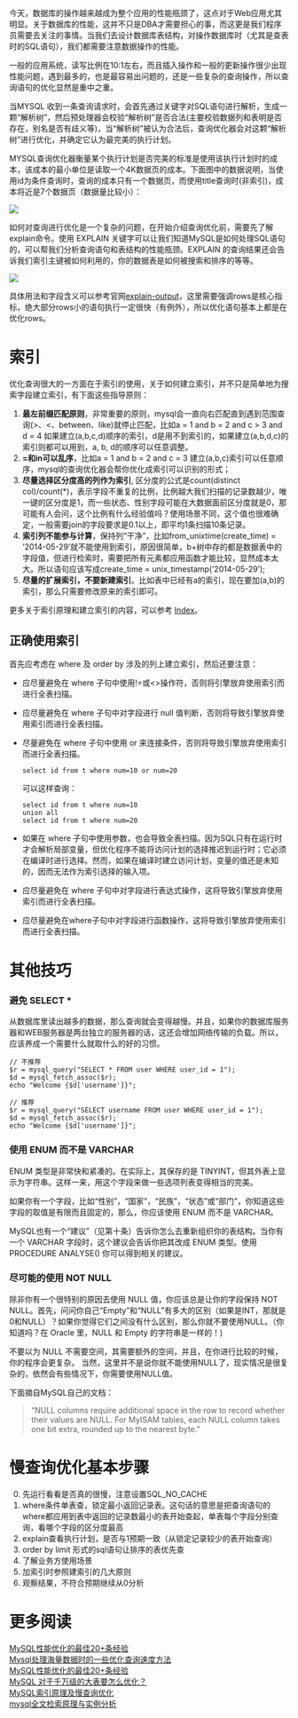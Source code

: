今天，数据库的操作越来越成为整个应用的性能瓶颈了，这点对于Web应用尤其明显。关于数据库的性能，这并不只是DBA才需要担心的事，而这更是我们程序员需要去关注的事情。当我们去设计数据库表结构，对操作数据库时（尤其是查表时的SQL语句），我们都需要注意数据操作的性能。

一般的应用系统，读写比例在10:1左右，而且插入操作和一般的更新操作很少出现性能问题，遇到最多的，也是最容易出问题的，还是一些复杂的查询操作，所以查询语句的优化显然是重中之重。

当MYSQL 收到一条查询请求时，会首先通过关键字对SQL语句进行解析，生成一颗“解析树”，然后预处理器会校验“解析树”是否合法(主要校验数据列和表明是否存在，别名是否有歧义等)，当“解析树”被认为合法后，查询优化器会对这颗“解析树”进行优化，并确定它认为最完美的执行计划。

MYSQL查询优化器衡量某个执行计划是否完美的标准是使用该执行计划时的成本，该成本的最小单位是读取一个4K数据页的成本。下面图中的数据说明，当使用id为条件查询时，查询的成本只有一个数据页，而使用title查询时(非索引)，成本将近是7个数据页（数据量比较小）：

![][1]

如何对查询进行优化是一个复杂的问题，在开始介绍查询优化前，需要先了解explain命令。使用 EXPLAIN 关键字可以让我们知道MySQL是如何处理SQL语句的，可以帮我们分析查询语句和表结构的性能瓶颈。EXPLAIN 的查询结果还会告诉我们索引主键被如何利用的，你的数据表是如何被搜索和排序的等等。

![][2]

具体用法和字段含义可以参考官网[explain-output](http://dev.mysql.com/doc/refman/5.5/en/explain-output.html)，这里需要强调rows是核心指标，绝大部分rows小的语句执行一定很快（有例外），所以优化语句基本上都是在优化rows。

# 索引

优化查询很大的一方面在于索引的使用，关于如何建立索引，并不只是简单地为搜索字段建立索引，有下面这些指导原则：

1. **最左前缀匹配原则**，非常重要的原则，mysql会一直向右匹配直到遇到范围查询(>、<、between、like)就停止匹配，比如a = 1 and b = 2 and c > 3 and d = 4 如果建立(a,b,c,d)顺序的索引，d是用不到索引的，如果建立(a,b,d,c)的索引则都可以用到，a, b, d的顺序可以任意调整。
2. **=和in可以乱序**，比如a = 1 and b = 2 and c = 3 建立(a,b,c)索引可以任意顺序，mysql的查询优化器会帮你优化成索引可以识别的形式；
3. **尽量选择区分度高的列作为索引**, 区分度的公式是count(distinct col)/count(*)，表示字段不重复的比例，比例越大我们扫描的记录数越少，唯一键的区分度是1，而一些状态、性别字段可能在大数据面前区分度就是0，那可能有人会问，这个比例有什么经验值吗？使用场景不同，这个值也很难确定，一般需要join的字段要求是0.1以上，即平均1条扫描10条记录。
4. **索引列不能参与计算**，保持列“干净”，比如from_unixtime(create_time) = ’2014-05-29’就不能使用到索引，原因很简单，b+树中存的都是数据表中的字段值，但进行检索时，需要把所有元素都应用函数才能比较，显然成本太大。所以语句应该写成create_time = unix_timestamp(’2014-05-29’);
5. **尽量的扩展索引，不要新建索引**。比如表中已经有a的索引，现在要加(a,b)的索引，那么只需要修改原来的索引即可。

更多关于索引原理和建立索引的内容，可以参考 [Index](Index.md)。

## 正确使用索引


首先应考虑在 where 及 order by 涉及的列上建立索引，然后还要注意：

* 应尽量避免在 where 子句中使用!=或<>操作符，否则将引擎放弃使用索引而进行全表扫描。
* 应尽量避免在 where 子句中对字段进行 null 值判断，否则将导致引擎放弃使用索引而进行全表扫描。
* 尽量避免在 where 子句中使用 or 来连接条件，否则将导致引擎放弃使用索引而进行全表扫描。

    ```
    select id from t where num=10 or num=20
    ```
    可以这样查询：
    
    ```
    select id from t where num=10
    union all
    select id from t where num=20
    ```
* 如果在 where 子句中使用参数，也会导致全表扫描。因为SQL只有在运行时才会解析局部变量，但优化程序不能将访问计划的选择推迟到运行时；它必须在编译时进行选择。然而，如果在编译时建立访问计划，变量的值还是未知的，因而无法作为索引选择的输入项。
* 应尽量避免在 where 子句中对字段进行表达式操作，这将导致引擎放弃使用索引而进行全表扫描。
* 应尽量避免在where子句中对字段进行函数操作，这将导致引擎放弃使用索引而进行全表扫描。

# 其他技巧

### 避免 SELECT *

从数据库里读出越多的数据，那么查询就会变得越慢。并且，如果你的数据库服务器和WEB服务器是两台独立的服务器的话，这还会增加网络传输的负载。所以，应该养成一个需要什么就取什么的好的习惯。

```
// 不推荐
$r = mysql_query("SELECT * FROM user WHERE user_id = 1");
$d = mysql_fetch_assoc($r);
echo "Welcome {$d['username']}";
 
// 推荐
$r = mysql_query("SELECT username FROM user WHERE user_id = 1");
$d = mysql_fetch_assoc($r);
echo "Welcome {$d['username']}";
```

### 使用 ENUM 而不是 VARCHAR

ENUM 类型是非常快和紧凑的。在实际上，其保存的是 TINYINT，但其外表上显示为字符串。这样一来，用这个字段来做一些选项列表变得相当的完美。

如果你有一个字段，比如“性别”，“国家”，“民族”，“状态”或“部门”，你知道这些字段的取值是有限而且固定的，那么，你应该使用 ENUM 而不是 VARCHAR。

MySQL也有一个“建议”（见第十条）告诉你怎么去重新组织你的表结构。当你有一个 VARCHAR 字段时，这个建议会告诉你把其改成 ENUM 类型。使用 PROCEDURE ANALYSE() 你可以得到相关的建议。

### 尽可能的使用 NOT NULL

除非你有一个很特别的原因去使用 NULL 值，你应该总是让你的字段保持 NOT NULL。首先，问问你自己“Empty”和“NULL”有多大的区别（如果是INT，那就是0和NULL）？如果你觉得它们之间没有什么区别，那么你就不要使用NULL。（你知道吗？在 Oracle 里，NULL 和 Empty 的字符串是一样的！)

不要以为 NULL 不需要空间，其需要额外的空间，并且，在你进行比较的时候，你的程序会更复杂。 当然，这里并不是说你就不能使用NULL了，现实情况是很复杂的，依然会有些情况下，你需要使用NULL值。

下面摘自MySQL自己的文档：

> “NULL columns require additional space in the row to record whether their values are NULL. For MyISAM tables, each NULL column takes one bit extra, rounded up to the nearest byte.”

# 慢查询优化基本步骤

0. 先运行看看是否真的很慢，注意设置SQL_NO_CACHE
1. where条件单表查，锁定最小返回记录表。这句话的意思是把查询语句的where都应用到表中返回的记录数最小的表开始查起，单表每个字段分别查询，看哪个字段的区分度最高
2. explain查看执行计划，是否与1预期一致（从锁定记录较少的表开始查询）
3. order by limit 形式的sql语句让排序的表优先查
4. 了解业务方使用场景
5. 加索引时参照建索引的几大原则
6. 观察结果，不符合预期继续从0分析


# 更多阅读

[MySQL性能优化的最佳20+条经验](http://coolshell.cn/articles/1846.html)  
[Mysql处理海量数据时的一些优化查询速度方法](http://www.imooc.com/article/1204)    
[MySQL性能优化的最佳20+条经验](http://coolshell.cn/articles/1846.html)  
[MySQL 对于千万级的大表要怎么优化？](https://www.zhihu.com/question/19719997)  
[MySQL索引原理及慢查询优化](http://tech.meituan.com/mysql-index.html)  
[mysql全文检索原理与实例分析](http://www.bkjia.com/Mysql/1024998.html)  


[1]: https://cs-offer-1251736664.cos.ap-beijing.myqcloud.com/DataBaseSyetem_Query_Optimize_1.png
[2]: https://cs-offer-1251736664.cos.ap-beijing.myqcloud.com/DataBaseSyetem_Query_Optimize_2.png


